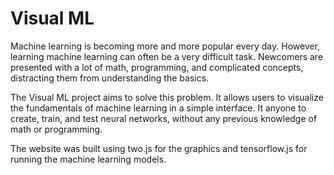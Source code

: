 # Visual ML

Machine learning is becoming more and more popular every day. However, learning machine learning can often be a very difficult task. Newcomers are presented with a lot of math, programming, and complicated concepts, distracting them from understanding the basics.

The Visual ML project aims to solve this problem. It allows users to visualize the fundamentals of machine learning in a simple interface. It anyone to create, train, and test neural networks, without any previous knowledge of math or programming.

The website was built using two.js for the graphics and tensorflow.js for running the machine learning models.

